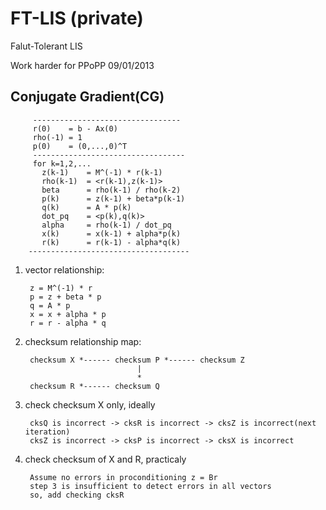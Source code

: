 FT-LIS (private)
========

Falut-Tolerant LIS

Work harder for PPoPP 09/01/2013

Conjugate Gradient(CG)
-------- 
         ---------------------------------
         r(0)    = b - Ax(0) 
         rho(-1) = 1 
         p(0)    = (0,...,0)^T         
         ---------------------------------- 
         for k=1,2,... 
           z(k-1)    = M^(-1) * r(k-1)   
           rho(k-1)  = <r(k-1),z(k-1)>   
           beta      = rho(k-1) / rho(k-2)   
           p(k)      = z(k-1) + beta*p(k-1)   
           q(k)      = A * p(k)   
           dot_pq    = <p(k),q(k)>   
           alpha     = rho(k-1) / dot_pq   
           x(k)      = x(k-1) + alpha*p(k)   
           r(k)      = r(k-1) - alpha*q(k)
        ------------------------------------ 

1. vector relationship:

        z = M^(-1) * r
        p = z + beta * p        
        q = A * p        
        x = x + alpha * p        
        r = r - alpha * q

2. checksum relationship map:

        checksum X *------ checksum P *------ checksum Z
                                |
                                *
        checksum R *------ checksum Q

3. check checksum X only, ideally

        cksQ is incorrect -> cksR is incorrect -> cksZ is incorrect(next iteration)     
        cksZ is incorrect -> cksP is incorrect -> cksX is incorrect

4. check checksum of X and R, practicaly

        Assume no errors in proconditioning z = Br
		step 3 is insufficient to detect errors in all vectors
		so, add checking cksR
